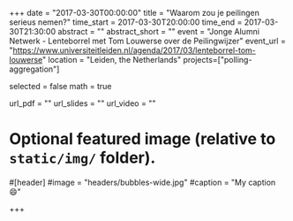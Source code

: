 +++
date = "2017-03-30T00:00:00"
title = "Waarom zou je peilingen serieus nemen?"
time_start = 2017-03-30T20:00:00
time_end = 2017-03-30T21:30:00
abstract = ""
abstract_short = ""
event = "Jonge Alumni Netwerk - Lenteborrel met Tom Louwerse over de Peilingwijzer"
event_url = "https://www.universiteitleiden.nl/agenda/2017/03/lenteborrel-tom-louwerse"
location = "Leiden, the Netherlands"
projects=["polling-aggregation"]

selected = false
math = true

url_pdf = ""
url_slides = ""
url_video = ""

# Optional featured image (relative to `static/img/` folder).
#[header]
#image = "headers/bubbles-wide.jpg"
#caption = "My caption :smile:"

+++

